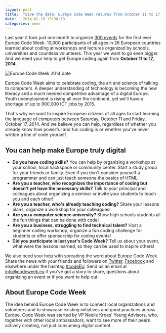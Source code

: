 ```yaml
---
layout: post
title:  "Save the date: Europe Code Week returns from October 11 to 17, 2014"
date:   2014-02-10 13:30:13
categories: news
---
```


Last year it took just one month to organize [300 events](http://codeweek.eu/news/2013/12/01/europe-code-week-2013-infographic.html) for the first ever Europe Code Week. 10,000 participants of all ages in 26 European countries learned about coding at workshops and lectures organized by schools, universities and countless volunteers. This year we want to go even bigger. And we need your help to get Europe coding again from **October 11 to 17, 2014**.

![Europe Code Week 2014 date](/img/codeEU-2014-banner-s.jpg)

Europe Code Week aims to celebrate coding, the art and science of talking to computers. A deeper understanding of technology is becoming the new literacy and a much needed competitive advantage of a digital Europe. Youth unemployment is rising all over the continent, yet we'll have a shortage of up to 900,000 ICT jobs by 2015. 

That's why we want to inspire European citizens of all ages to start learning the language of computers between Saturday, October 11 and Friday, October 17, 2014. And we believe you can help, regardless of whether you already know how powerful and fun coding is or whether you've never written a line of code yourself.

## You can help make Europe truly digital

- **Do you have coding skills?** You can help by organizing a workshop at your school, local hackspace or community center. Start a study group for your friends or family. Even if you don't consider yourself a programmer and can just teach someone the basics of HTML.
- **Are you a teacher, who recognizes the importance of coding but doesn't yet have the necessary skills?** Talk to your principal and colleagues about organizing a seminar or invite your students to teach you and each other! 
- **Are you a teacher, who's already teaching coding?** Share your lessons plans, organize a workshop for your colleagues!
- **Are you a computer science university?** Show high schools students all the fun things that can be done with code! 
- **Are you a business, struggling to find technical talent?** Host a beginner coding workshop, organize a fun coding challenge for students or offer sponsorship for coding events!
- **Did you participate in last year's Code Week?** Tell us about your event, what were the lessons learned, so they can be used to inspire others!

We also need your help with spreading the word about Europe Code Week. Share the news with your friends and followers on [Twitter](https://twitter.com/CodeWeekEU), [Facebook](https://www.facebook.com/codeEU) and elsewhere under the hashtag [#codeEU](https://twitter.com/search?q=%23codeEU&f=realtime). Send us an email at <a href="mailto:{{ site.contact.email }}">info@codeweek.eu</a> if you've got a story to share, questions about organizing an event or if you want to help out.

## About Europe Code Week

The idea behind Europe Code Week is to connect local organizations and volunteers and to showcase existing initiatives and good practices across Europe. Code Week was started by VP Neelie Kroes' Young Advisors, who, together with other local ambassadors, want to see more of their peers actively creating, not just consuming digital content. 